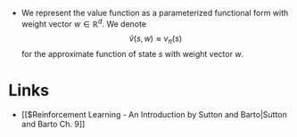 * We represent the value function as a parameterized functional form with weight vector $w\in \mathbb{R}^d$. We denote $$\hat{v}(s,w)\approx v_\pi(s)$$ for the approximate function of state $s$ with weight vector $w$.
# Links
* [[$Reinforcement Learning - An Introduction by Sutton and Barto|Sutton and Barto Ch. 9]]